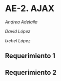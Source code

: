 # AE-2. AJAX
*Andrea Adelaila*

*David López*

*Ixchel López*




## Requerimiento 1



## Requerimiento 2
